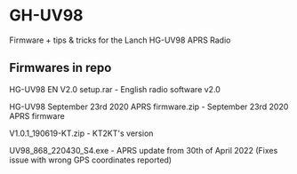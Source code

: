 # GH-UV98
Firmware + tips &amp; tricks for the Lanch HG-UV98 APRS Radio

## Firmwares in repo
HG-UV98 EN V2.0 setup.rar - English radio software v2.0

HG-UV98 September 23rd 2020 APRS firmware.zip - September 23rd 2020 APRS firmware

V1.0.1_190619-KT.zip - KT2KT's version

UV98_868_220430_S4.exe - APRS update from 30th of April 2022 (Fixes issue with wrong GPS coordinates reported)
